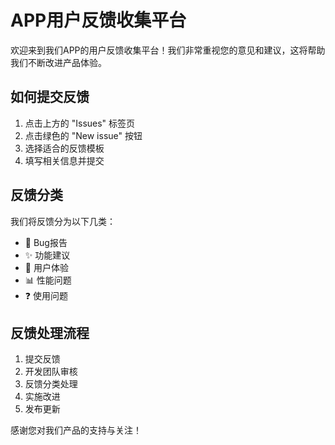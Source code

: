 # APP用户反馈收集平台

欢迎来到我们APP的用户反馈收集平台！我们非常重视您的意见和建议，这将帮助我们不断改进产品体验。

## 如何提交反馈

1. 点击上方的 "Issues" 标签页
2. 点击绿色的 "New issue" 按钮
3. 选择适合的反馈模板
4. 填写相关信息并提交

## 反馈分类

我们将反馈分为以下几类：

- 🐛 Bug报告
- ✨ 功能建议
- 📱 用户体验
- 📊 性能问题
- ❓ 使用问题

## 反馈处理流程

1. 提交反馈
2. 开发团队审核
3. 反馈分类处理
4. 实施改进
5. 发布更新

感谢您对我们产品的支持与关注！